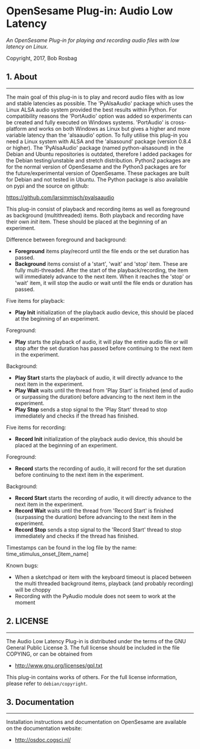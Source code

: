OpenSesame Plug-in: Audio Low Latency
==========

*An OpenSesame Plug-in for playing and recording audio files with low latency on Linux.*  

Copyright, 2017, Bob Rosbag  


## 1. About
--------

The main goal of this plug-in is to play and record audio files with as low and stable latencies as possible. The 'PyAlsaAudio' package which uses the Linux ALSA audio system provided the best results within Python. 
For compatibility reasons the 'PortAudio' option was added so experiments can be created and fully executed on Windows systems. 'PortAudio' is cross-platform and works on both Windows as Linux but gives a higher and more variable latency than the 'alsaaudio' option.
To fully utilise this plug-in you need a Linux system with ALSA and the 'alsasound' package (version 0.8.4 or higher). The 'PyAlsaAudio' package (named python-alsasound) in the Debian and Ubuntu repositories is outdated, therefore I added packages for the Debian testing/unstable and stretch distribution.
Python2 packages are for the normal version of OpenSesame and the Python3 packages are for the future/experimental version of OpenSesame. These packages are built for Debian and not tested in Ubuntu. The Python package is also available on pypi and the source on github:

https://github.com/larsimmisch/pyalsaaudio


This plug-in consist of playback and recording items as well as foreground as background (multithreaded) items.
Both playback and recording have their own *init* item. These should be placed at the beginning of an experiment.


Difference between foreground and background:

- **Foreground** items play/record until the file ends or the set duration has passed. 
- **Background** items consist of a 'start', 'wait' and 'stop' item. These are fully multi-threaded. After the start of the playback/recording, the item will immediately advance to the next item. When it reaches the 'stop' or 'wait' item, it will stop the audio or wait until the file ends or duration has passed.


Five items for playback:

- **Play Init** initialization of the playback audio device, this should be placed at the beginning of an experiment.

Foreground:
- **Play** starts the playback of audio, it will play the entire audio file or will stop after the set duration has passed before continuing to the next item in the experiment.

Background:
- **Play Start** starts the playback of audio, it will directly advance to the next item in the experiment.
- **Play Wait** waits until the thread from 'Play Start' is finished (end of audio or surpassing the duration) before advancing to the next item in the experiment.
- **Play Stop** sends a stop signal to the 'Play Start' thread to stop immediately and checks if the thread has finished.


Five items for recording:

- **Record Init** initialization of the playback audio device, this should be placed at the beginning of an experiment.

Foreground:
- **Record** starts the recording of audio, it will record for the set duration before continuing to the next item in the experiment.

Background:
- **Record Start** starts the recording of audio, it will directly advance to the next item in the experiment.
- **Record Wait** waits until the thread from 'Record Start' is finished (surpassing the duration) before advancing to the next item in the experiment.
- **Record Stop** sends a stop signal to the 'Record Start' thread to stop immediately and checks if the thread has finished.


Timestamps can be found in the log file by the name: time_stimulus_onset_[item_name]


Known bugs:

- When a sketchpad or item with the keyboard timeout is placed between the multi threaded background items, playback (and probably recording) will be choppy
- Recording with the PyAudio module does not seem to work at the moment



## 2. LICENSE
----------

The Audio Low Latency Plug-in is distributed under the terms of the GNU General Public License 3.
The full license should be included in the file COPYING, or can be obtained from

- <http://www.gnu.org/licenses/gpl.txt>

This plug-in contains works of others. For the full license information, please
refer to `debian/copyright`.


## 3. Documentation
----------------

Installation instructions and documentation on OpenSesame are available on the documentation website:

- <http://osdoc.cogsci.nl/>
